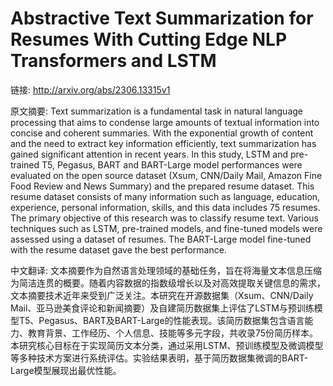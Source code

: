 # Abstractive Text Summarization for Resumes With Cutting Edge NLP Transformers and LSTM

链接: http://arxiv.org/abs/2306.13315v1

原文摘要:
Text summarization is a fundamental task in natural language processing that
aims to condense large amounts of textual information into concise and coherent
summaries. With the exponential growth of content and the need to extract key
information efficiently, text summarization has gained significant attention in
recent years. In this study, LSTM and pre-trained T5, Pegasus, BART and
BART-Large model performances were evaluated on the open source dataset (Xsum,
CNN/Daily Mail, Amazon Fine Food Review and News Summary) and the prepared
resume dataset. This resume dataset consists of many information such as
language, education, experience, personal information, skills, and this data
includes 75 resumes. The primary objective of this research was to classify
resume text. Various techniques such as LSTM, pre-trained models, and
fine-tuned models were assessed using a dataset of resumes. The BART-Large
model fine-tuned with the resume dataset gave the best performance.

中文翻译:
文本摘要作为自然语言处理领域的基础任务，旨在将海量文本信息压缩为简洁连贯的概要。随着内容数据的指数级增长以及对高效提取关键信息的需求，文本摘要技术近年来受到广泛关注。本研究在开源数据集（Xsum、CNN/Daily Mail、亚马逊美食评论和新闻摘要）及自建简历数据集上评估了LSTM与预训练模型T5、Pegasus、BART及BART-Large的性能表现。该简历数据集包含语言能力、教育背景、工作经历、个人信息、技能等多元字段，共收录75份简历样本。本研究核心目标在于实现简历文本分类，通过采用LSTM、预训练模型及微调模型等多种技术方案进行系统评估。实验结果表明，基于简历数据集微调的BART-Large模型展现出最优性能。
